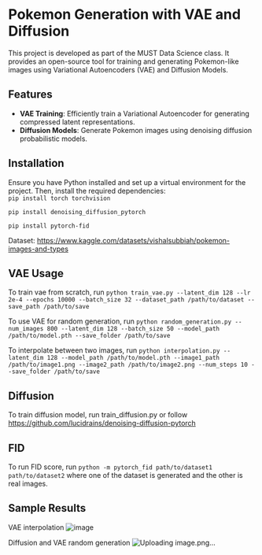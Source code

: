 # **Pokemon Generation with VAE and Diffusion**

This project is developed as part of the MUST Data Science class. It provides an open-source tool for training and generating Pokemon-like images using Variational Autoencoders (VAE) and Diffusion Models.

## **Features**
- **VAE Training**: Efficiently train a Variational Autoencoder for generating compressed latent representations.
- **Diffusion Models**: Generate Pokemon images using denoising diffusion probabilistic models.

## **Installation**
Ensure you have Python installed and set up a virtual environment for the project. Then, install the required dependencies:  
`pip install torch torchvision`  

`pip install denoising_diffusion_pytorch`

`pip install pytorch-fid`

Dataset: https://www.kaggle.com/datasets/vishalsubbiah/pokemon-images-and-types

## **VAE Usage**
To train vae from scratch, run
`python train_vae.py --latent_dim 128 --lr 2e-4 --epochs 10000 --batch_size 32 --dataset_path /path/to/dataset --save_path /path/to/save`

To use VAE for random generation, run
`python random_generation.py --num_images 800 --latent_dim 128 --batch_size 50 --model_path /path/to/model.pth --save_folder /path/to/save`

To interpolate between two images, run
`python interpolation.py --latent_dim 128 --model_path /path/to/model.pth --image1_path /path/to/image1.png --image2_path /path/to/image2.png --num_steps 10 --save_folder /path/to/save`

## **Diffusion**

To train diffusion model, run train_diffusion.py or follow https://github.com/lucidrains/denoising-diffusion-pytorch

## **FID**
To run FID score, run
`python -m pytorch_fid path/to/dataset1 path/to/dataset2` where one of the dataset is generated and the other is real images. 

## **Sample Results** 
VAE interpolation
![image](https://github.com/user-attachments/assets/7bad6569-6116-4679-a31f-2a35844e750d)

Diffusion and VAE random generation
![Uploading image.png…]()




